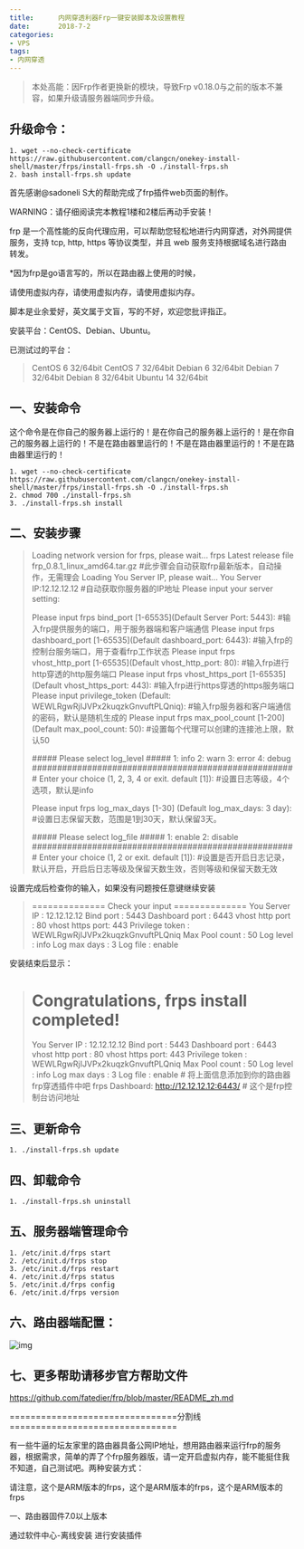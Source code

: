 ```yaml
---
title:      内网穿透利器Frp一键安装脚本及设置教程
date:       2018-7-2
categories: 
- VPS
tags:
- 内网穿透
---
```

>   本处高能：因Frp作者更换新的模块，导致Frp v0.18.0与之前的版本不兼容，如果升级请服务器端同步升级。

## 升级命令：

```Linu
1. wget --no-check-certificate https://raw.githubusercontent.com/clangcn/onekey-install-shell/master/frps/install-frps.sh -O ./install-frps.sh
2. bash install-frps.sh update
```


首先感谢@sadoneli S大的帮助完成了frp插件web页面的制作。

WARNING：请仔细阅读完本教程1楼和2楼后再动手安装！

frp 是一个高性能的反向代理应用，可以帮助您轻松地进行内网穿透，对外网提供服务，支持 tcp, http, https 等协议类型，并且 web 服务支持根据域名进行路由转发。

*因为frp是go语言写的，所以在路由器上使用的时候，

请使用虚拟内存，请使用虚拟内存，请使用虚拟内存。

脚本是业余爱好，英文属于文盲，写的不好，欢迎您批评指正。

安装平台：CentOS、Debian、Ubuntu。

已测试过的平台：

> CentOS 6 32/64bit
> CentOS 7 32/64bit
> Debian 6 32/64bit
> Debian 7 32/64bit
> Debian 8 32/64bit
> Ubuntu 14 32/64bit

## 一、安装命令

这个命令是在你自己的服务器上运行的！是在你自己的服务器上运行的！是在你自己的服务器上运行的！不是在路由器里运行的！不是在路由器里运行的！不是在路由器里运行的！

```
1. wget --no-check-certificate https://raw.githubusercontent.com/clangcn/onekey-install-shell/master/frps/install-frps.sh -O ./install-frps.sh
2. chmod 700 ./install-frps.sh
3. ./install-frps.sh install
```

## 二、安装步骤

> Loading network version for frps, please wait...
> frps Latest release file frp_0.8.1_linux_amd64.tar.gz    #此步骤会自动获取frp最新版本，自动操作，无需理会
> Loading You Server IP, please wait...
> You Server IP:12.12.12.12                                           #自动获取你服务器的IP地址
> Please input your server setting:
>
> Please input frps bind_port [1-65535](Default Server Port: 5443):      #输入frp提供服务的端口，用于服务器端和客户端通信
> Please input frps dashboard_port [1-65535](Default dashboard_port: 6443): #输入frp的控制台服务端口，用于查看frp工作状态
> Please input frps vhost_http_port [1-65535](Default vhost_http_port: 80):  #输入frp进行http穿透的http服务端口
> Please input frps vhost_https_port [1-65535](Default vhost_https_port: 443): #输入frp进行https穿透的https服务端口
> Please input privilege_token (Default: WEWLRgwRjIJVPx2kuqzkGnvuftPLQniq): #输入frp服务器和客户端通信的密码，默认是随机生成的
> Please input frps max_pool_count [1-200](Default max_pool_count: 50):     #设置每个代理可以创建的连接池上限，默认50
>
> \##### Please select log_level #####
> 1: info
> 2: warn
> 3: error
> 4: debug
> \#####################################################
> Enter your choice (1, 2, 3, 4 or exit. default [1]):        #设置日志等级，4个选项，默认是info
>
>
> Please input frps log_max_days [1-30]
> (Default log_max_days: 3 day):            #设置日志保留天数，范围是1到30天，默认保留3天。
>
> \##### Please select log_file #####
> 1: enable
> 2: disable
> \#####################################################
> Enter your choice (1, 2 or exit. default [1]):      #设置是否开启日志记录，默认开启，开启后日志等级及保留天数生效，否则等级和保留天数无效

设置完成后检查你的输入，如果没有问题按任意键继续安装

> ============== Check your input ==============
> You Server IP   : 12.12.12.12
> Bind port       : 5443
> Dashboard port  : 6443
> vhost http port : 80
> vhost https port: 443
> Privilege token : WEWLRgwRjIJVPx2kuqzkGnvuftPLQniq
> Max Pool count  : 50
> Log level       : info
> Log max days    : 3
> Log file        : enable

安装结束后显示：

> Congratulations, frps install completed!
> ==============================================
> You Server IP   : 12.12.12.12
> Bind port       : 5443
> Dashboard port  : 6443
> vhost http port : 80
> vhost https port: 443
> Privilege token : WEWLRgwRjIJVPx2kuqzkGnvuftPLQniq
> Max Pool count  : 50
> Log level       : info
> Log max days    : 3
> Log file        : enable           #  将上面信息添加到你的路由器frp穿透插件中吧
> frps Dashboard: <http://12.12.12.12:6443/>   #  这个是frp控制台访问地址

## 三、更新命令

```
1. ./install-frps.sh update
```

## 四、卸载命令

```
1. ./install-frps.sh uninstall
```

## 五、服务器端管理命令

```
1. /etc/init.d/frps start
2. /etc/init.d/frps stop
3. /etc/init.d/frps restart
4. /etc/init.d/frps status
5. /etc/init.d/frps config
6. /etc/init.d/frps version
```

## 六、路由器端配置：

![img](http://image.koolshare.cn/attachment/forum/201610/04/092323ty33ye3qjg4qj0na.png)



## 七、更多帮助请移步官方帮助文件

https://github.com/fatedier/frp/blob/master/README_zh.md

================================分割线================================

有一些牛逼的坛友家里的路由器具备公网IP地址，想用路由器来运行frp的服务器，根据需求，简单的弄了个frp服务器版，请一定开启虚拟内存，能不能挺住我不知道，自己测试吧。两种安装方式：

请注意，这个是ARM版本的frps，这个是ARM版本的frps，这个是ARM版本的frps

一、路由器固件7.0以上版本

通过软件中心-离线安装 进行安装插件